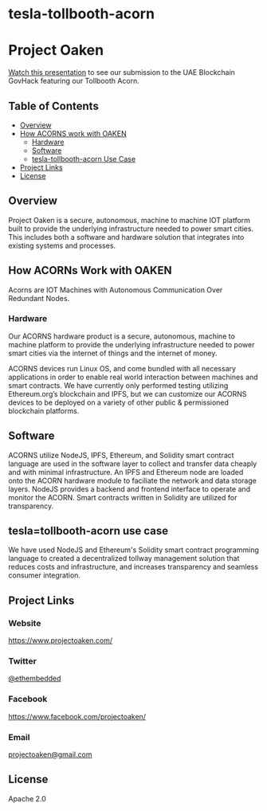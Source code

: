 # tesla-tollbooth-acorn

# Project Oaken

[Watch this presentation](https://www.youtube.com/watch?v=lKJrTeNQGZE) to see our submission to the UAE Blockchain GovHack featuring our Tollbooth Acorn.

## Table of Contents

  - [Overview](#overview)
  - [How ACORNS work with OAKEN](#how-acorns-work-with-oaken)
    - [Hardware](#hardware)
    - [Software](#software)
    - [tesla-tollbooth-acorn Use Case](#water-meter-acorn-use-case)
  - [Project Links](#project-links)
  - [License](#license)

## Overview

Project Oaken is a secure, autonomous, machine to machine IOT platform built to provide the underlying infrastructure needed to power smart cities. This includes both a software and hardware solution that integrates into existing systems and processes.

## How ACORNs Work with OAKEN

Acorns are IOT Machines with Autonomous Communication Over Redundant Nodes.

### Hardware

Our ACORNS hardware product is a secure, autonomous, machine to machine platform to provide the underlying infrastructure needed to power smart cities via the internet of things and the internet of money.

ACORNS devices run Linux OS, and come bundled with all necessary applications in order to enable real world interaction between machines and smart contracts.  We have currently only performed testing utilizing Ethereum.org’s blockchain and IPFS, but we can customize our ACORNS devices to be deployed on a variety of other public & permissioned blockchain platforms.

## Software
ACORNS utilize NodeJS, IPFS, Ethereum, and Solidity smart contract language are used in the software layer to collect and transfer data cheaply and with minimal infrastructure. An IPFS and Ethereum node are loaded onto the ACORN hardware module to faciliate the network and data storage layers. NodeJS provides a backend and frontend interface to operate and monitor the ACORN. Smart contracts written in Solidity are utilized for transparency.

## tesla=tollbooth-acorn use case
We have used NodeJS and Ethereum's Solidity smart contract programming language to created a decentralized tollway management solution that reduces costs and infrastructure, and increases transparency and seamless consumer integration.

## Project Links

### Website
https://www.projectoaken.com/

### Twitter
[@ethembedded](https://twitter.com/EthEmbedded)

### Facebook
https://www.facebook.com/projectoaken/

### Email
projectoaken@gmail.com

## License
Apache 2.0
